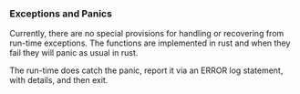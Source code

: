 ### Exceptions and Panics
Currently, there are no special provisions for handling or recovering from run-time exceptions.
The functions are implemented in rust and when they fail they will panic as usual in rust.

The run-time does catch the panic, report it via an ERROR log statement, with details, and then exit.